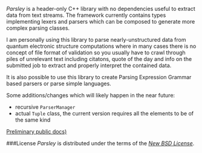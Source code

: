 _Parsley_ is a header-only C++ library with no dependencies useful to extract data from text
streams.
The framework currently contains types implementing lexers and
parsers which can be composed to generate more complex parsing classes.

I am personally using this library to parse nearly-unstructured data from quantum electronic
structure computations where in many cases there is no concept of file format
of validation so you usually have to crawl through piles of unrelevant text including
citatons, quote of the day and info on the submitted job to extract and properly interpret
the contained data.

It is also possible to use this library to create Parsing Expression Grammar based
parsers or parse simple languages.

Some additions/changes which will likely happen in the near future:
* recursive `ParserManager`
* actual `Tuple` class, the current version requires all the elements to be of
  the same kind

[Preliminary public docs)](http://candycode.github.com/parsley)

###License
_Parsley_ is distributed under the terms of the _[New BSD License](/candycode/parsley/tree/master/license)_.